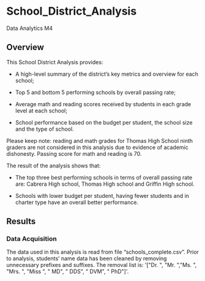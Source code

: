 # School_District_Analysis
Data Analytics M4
## Overview
This School District Analysis provides:

- A high-level summary of the district’s key metrics and overview for each school;
 
- Top 5 and bottom 5 performing schools by overall passing rate;

- Average math and reading scores received by students in each grade level at each school;

- School performance based on the budget per student, the school size and the type of school.

Please keep note: reading and math grades for Thomas High School ninth graders are not considered in this analysis due to evidence of academic dishonesty. Passing score for math and reading is 70.

The result of the analysis shows that:

- The top three best performing schools in terms of overall passing rate are: Cabrera High school, Thomas High school and Griffin High school.

- Schools with lower budget per student, having fewer students and in charter type have an overall better performance.

## Results
### Data Acquisition
The data used in this analysis is read from file “schools_complete.csv”. Prior to analysis, students’ name data has been cleaned by removing unnecessary prefixes and suffixes. The removal list is: '["Dr. ", "Mr. ","Ms. ", "Mrs. ", "Miss ", " MD", " DDS", " DVM", " PhD"]'.
